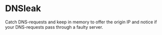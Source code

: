DNSleak
==================
Catch DNS-requests and keep in memory to offer
the origin IP and notice if your DNS-requests pass through
a faulty server.

